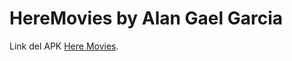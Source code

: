 # HereMovies by Alan Gael Garcia
<Rappi Exam>
  
  Link del APK [Here Movies](https://github.com/alangaelrojas/HereMovies/blob/main/HereMoviesByAlan.apk).
